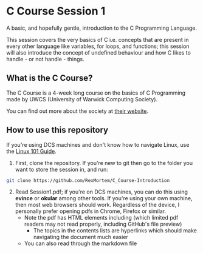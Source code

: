 # C Course Session 1 

A basic, and hopefully gentle, introduction to the C Programming Language.

This session covers the very basics of C i.e. concepts that are present in every other language like variables, for loops, and functions; this session will also introduce the concept of undefined behaviour and how C likes to handle - or not handle - things. 

## What is the C Course?

The C Course is a 4-week long course on the basics of C Programming made by UWCS (University of Warwick Computing Society).

You can find out more about the society at [their website](https://uwcs.co.uk). 

## How to use this repository

If you're using DCS machines and don't know how to navigate Linux, use the [Linux 101 Guide](https://uwcs.co.uk/resources/linux-101/).

1) First, clone the repository. If you're new to git then go to the folder you want to store the session in, and run:
```sh
git clone https://github.com/RexMortem/C_Course-Introduction
```

2) Read Session1.pdf; if you're on DCS machines, you can do this using **evince** or **okular** among other tools. If you're using your own machine, then most web browsers should work. Regardless of the device, I personally prefer opening pdfs in Chrome, Firefox or similar. 
    - Note the pdf has HTML elements including  (which limited pdf readers may not read properly, including GitHub's file preview)
        - The topics in the contents lists are hyperlinks which should make navigating the document much easier
    - You can also read through the markdown file 
